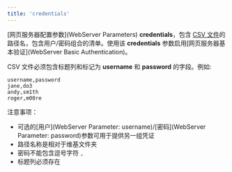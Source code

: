 ```yaml
---
title: 'credentials'
---
```


[网页服务器配置参数](WebServer Parameters) **credentials**，包含 [CSV 文件](https://en.wikipedia.org/wiki/Comma-separated_values)的路径名，包含用户/密码组合的清单。使用该 **credentials** 参数启用[网页服务器基本验证](WebServer Basic Authentication)。

CSV 文件必须包含标题列和标记为 **username** 和 **password** 的字段。例如:

```
username,password
jane,do3
andy,sm1th
roger,m00re
```

注意事项：

* 可选的[用户](WebServer Parameter: username)/[密码](WebServer Parameter: password)参数可用于提供另一组凭证
* 路径名称是相对于维基文件夹
* 密码不能包含逗号字符 `,`
* 标题列必须存在

